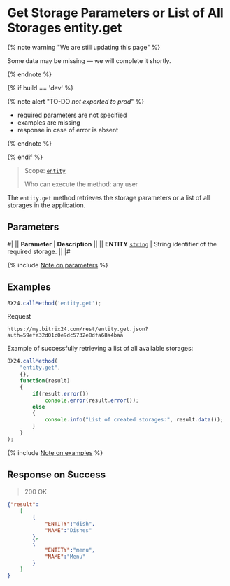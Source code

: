 # Get Storage Parameters or List of All Storages entity.get

{% note warning "We are still updating this page" %}

Some data may be missing — we will complete it shortly.

{% endnote %}

{% if build == 'dev' %}

{% note alert "TO-DO _not exported to prod_" %}

- required parameters are not specified
- examples are missing
- response in case of error is absent

{% endnote %}

{% endif %}

> Scope: [`entity`](../../scopes/permissions.md)
>
> Who can execute the method: any user

The `entity.get` method retrieves the storage parameters or a list of all storages in the application.

## Parameters

#|
|| **Parameter** | **Description** ||
|| **ENTITY**
[`string`](../../data-types.md) | String identifier of the required storage. ||
|#

{% include [Note on parameters](../../../_includes/required.md) %}

## Examples

```javascript
BX24.callMethod('entity.get');
```

Request
```http
https://my.bitrix24.com/rest/entity.get.json?auth=59efe32d01c0e9dc5732e8dfa68a4baa
```

Example of successfully retrieving a list of all available storages:

```javascript
BX24.callMethod(
    "entity.get",
    {},
    function(result)
    {
        if(result.error())
            console.error(result.error());
        else
        {
            console.info("List of created storages:", result.data());
        }
    }
);
```

{% include [Note on examples](../../../_includes/examples.md) %}

## Response on Success

> 200 OK
```json
{"result":
    [
        {
            "ENTITY":"dish",
            "NAME":"Dishes"
        },
        {
            "ENTITY":"menu",
            "NAME":"Menu"
        }
    ]
}
```